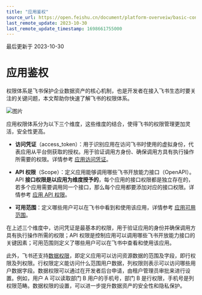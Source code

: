 ```yaml
---
title: "应用鉴权"
source_url: https://open.feishu.cn/document/platform-overveiw/basic-concepts/overview
last_remote_update: 2023-10-30
last_remote_update_timestamp: 1698661755000
---
```

最后更新于 2023-10-30

# 应用鉴权 

权限体系是飞书保护企业数据资产的核心机制，也是开发者在接入飞书生态时要关注的关键问题，本文帮助你快速了解飞书的权限体系。

![图片](https://p9-arcosite.byteimg.com/tos-cn-i-goo7wpa0wc/531a2230822e4871809e1b385c5f02c6~tplv-goo7wpa0wc-image.image?height=1170&lazyload=true&maxWidth=700&width=2494)

应用权限体系分为以下三个维度，这些维度的结合，使得飞书的权限管理更加灵活，安全性更高。

* **访问凭证**（access_token）：用于识别应用在访问飞书时使用的虚拟身份，代表应用从平台侧获取的授权。用于验证调用方身份、确保调用方具有执行操作所需要的权限。详情参考 [应用访问凭证](https://open.feishu.cn/document/ukTMukTMukTM/uMTNz4yM1MjLzUzM)。

* **API 权限**（Scope）：定义应用能够调用哪些飞书开放能力接口（OpenAPI）。API **接口权限是以应用为维度授予的**，每个应用的接口权限都是独立存在的，若多个应用需要调用同一个接口，那么每个应用都要添加对应的接口权限。详情参考 [应用 API 权限](https://open.feishu.cn/document/ukTMukTMukTM/uQjN3QjL0YzN04CN2cDN)。

* **可用范围**：定义哪些用户可以在飞书中看到和使用该应用，详情参考 [应用可用范围](https://open.feishu.cn/document/home/introduction-to-scope-and-authorization/availability)。

在上述三个维度中，访问凭证是最基本的权限，用于验证应用的身份并确保调用方具有执行操作所需的权限；API 权限是控制应用可以调用哪些飞书开放能力接口的关键因素；可用范围则定义了哪些用户可以在飞书中查看和使用该应用。

此外，飞书还支持[数据权限](https://open.feishu.cn/document/home/introduction-to-scope-and-authorization/configure-app-data-permissions)，即定义应用可以访问资源数据的范围及字段，即行权限及列权限。行权限定义能访问什么范围用户数据，列权限则表示可以访问哪些用户数据字段。数据权限可以通过在开发者后台申请，由租户管理员审批来进行设置。例如，用户 A 可以读取部门 B 用户的手机号，部门 B 是行权限，手机号是列权限范畴。数据权限的设置，可以进一步提升数据资产的安全性和隐私保护。
